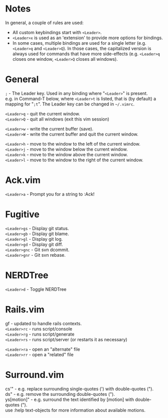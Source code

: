 Notes
=====
In general, a couple of rules are used:

* All custom keybindings start with `<Leader>`.
* `<Leader>x` is used as an 'extension' to provide more options for bindings.
* In some cases, multiple bindings are used for a single letter (e.g. `<Leader>q` and `<Leader>Q`). In those cases, the capitalized version is always used for commands that have more side-effects (e.g. `<Leader>q` closes one window, `<Leader>Q` closes all windows).

General
=======
`;` - The Leader key. Used in any binding where "`<Leader>`" is present.  
    e.g. in Command-T below, where `<Leader>t` is listed, that is (by default) a mapping for "`;t`". The Leader key can be changed in `~/.vimrc`.

`<Leader>q` - quit the current window.  
`<Leader>Q` - quit all windows (exit this vim session)

`<Leader>w` - write the current buffer (save).  
`<Leader>W` - write the current buffer and quit the current window.

`<Leader>h` - move to the window to the left of the current window.  
`<Leader>j` - move to the window below the current window.  
`<Leader>k` - move to the window above the current window.  
`<Leader>l` - move to the window to the right of the current window.

Ack.vim
=======
`<Leader>a` - Prompt you for a string to :Ack!

Fugitive
========
`<Leader>gs`  - Display git status.  
`<Leader>gb`  - Display git blame.  
`<Leader>gl`  - Display git log.  
`<Leader>gd`  - Display git diff.  
`<Leader>gnc` - Git svn dcommit.  
`<Leader>gnr` - Git svn rebase.

NERDTree
========
`<Leader>d` - Toggle NERDTree

Rails.vim
=========
gf - updated to handle rails contexts.  
`<Leader>rc` - runs script/console  
`<Leader>rg` - runs script/generate  
`<Leader>rs` - runs script/server (or restarts it as necessary)

`<Leader>ra` - open an "alternate" file  
`<Leader>rr` - open a "related" file  

Surround.vim
============
cs'"        - e.g. replace surrounding single-quotes (') with double-quotes (").  
ds"         - e.g. remove the surrounding double-quotes (").  
ys[motion]" - e.g. surround the text identified by [motion] with double-quotes (").  
              use :help text-objects for more information about available motions.
